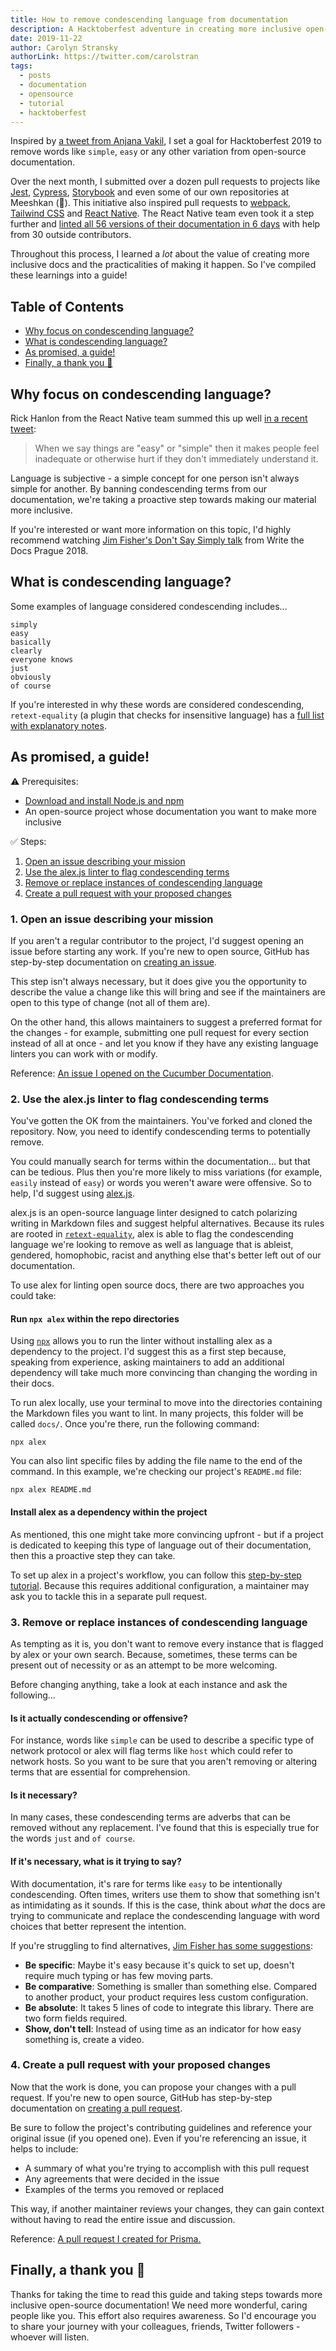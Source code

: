 ```yaml
---
title: How to remove condescending language from documentation 
description: A Hacktoberfest adventure in creating more inclusive open-source documentation.
date: 2019-11-22
author: Carolyn Stransky
authorLink: https://twitter.com/carolstran
tags:
  - posts
  - documentation
  - opensource
  - tutorial
  - hacktoberfest
---
```


Inspired by [a tweet from Anjana Vakil](https://twitter.com/AnjanaVakil/status/1177959439447576576?s=20), I set a goal for Hacktoberfest 2019 to remove words like `simple`, `easy` or any other variation from open-source documentation.

Over the next month, I submitted over a dozen pull requests to projects like [Jest](https://github.com/facebook/jest/pull/9040), [Cypress](https://github.com/cypress-io/cypress-documentation/pull/2143), [Storybook](https://github.com/storybookjs/storybook/pull/8404) and even some of our own repositories at Meeshkan (🙈). This initiative also inspired pull requests to [webpack](https://github.com/webpack/webpack.js.org/pull/3320), [Tailwind CSS](https://github.com/tailwindcss/docs/pull/301) and [React Native](https://github.com/facebook/react-native-website/pull/1337). The React Native team even took it a step further and [linted all 56 versions of their documentation in 6 days](https://github.com/facebook/react-native-website/issues/1338) with help from 30 outside contributors.

Throughout this process, I learned a _lot_ about the value of creating more inclusive docs and the practicalities of making it happen. So I've compiled these learnings into a guide!

## Table of Contents

- [Why focus on condescending language?](#why)
- [What is condescending language?](#what)
- [As promised, a guide!](#guide)
- [Finally, a thank you 🎉](#thank-you)

<a name="why"></a>
## Why focus on condescending language?

Rick Hanlon from the React Native team summed this up well [in a recent tweet](https://twitter.com/rickhanlonii/status/1183815123334512640?s=20):

> When we say things are "easy" or "simple" then it makes people feel inadequate or otherwise hurt if they don't immediately understand it.

Language is subjective - a simple concept for one person isn't always simple for another. By banning condescending terms from our documentation, we're taking a proactive step towards making our material more inclusive.

If you're interested or want more information on this topic, I'd highly recommend watching [Jim Fisher's Don't Say Simply talk](https://www.youtube.com/watch?v=gsT2BBWBVmM) from Write the Docs Prague 2018.

<a name="what"></a>
## What is condescending language?

Some examples of language considered condescending includes...

```
simply
easy
basically
clearly
everyone knows
just
obviously
of course
```

If you're interested in why these words are considered condescending, `retext-equality` (a plugin that checks for insensitive language) has a [full list with explanatory notes](https://github.com/retextjs/retext-equality/blob/master/data/en/condescending.yml).

<a name="guide"></a>
## As promised, a guide!

⚠️ Prerequisites:
- [Download and install Node.js and npm](https://docs.npmjs.com/downloading-and-installing-node-js-and-npm)
- An open-source project whose documentation you want to make more inclusive

✅ Steps:
1. [Open an issue describing your mission](#open-issues)
2. [Use the alex.js linter to flag condescending terms](#use-alex)
3. [Remove or replace instances of condescending language](#remove-or-replace)
4. [Create a pull request with your proposed changes](#create-pr)

<a name="open-issues"></a>
### 1. Open an issue describing your mission

If you aren't a regular contributor to the project, I'd suggest opening an issue before starting any work. If you're new to open source, GitHub has step-by-step documentation on [creating an issue](https://help.github.com/en/github/managing-your-work-on-github/creating-an-issue).

This step isn't always necessary, but it does give you the opportunity to describe the value a change like this will bring and see if the maintainers are open to this type of change (not all of them are). 

On the other hand, this allows maintainers to suggest a preferred format for the changes - for example, submitting one pull request for every section instead of all at once - and let you know if they have any existing language linters you can work with or modify.

Reference: [An issue I opened on the Cucumber Documentation](https://github.com/cucumber/docs.cucumber.io/issues/389).

<a name="use-alex"></a>
### 2. Use the alex.js linter to flag condescending terms 

You've gotten the OK from the maintainers. You've forked and cloned the repository. Now, you need to identify condescending terms to potentially remove.

You could manually search for terms within the documentation... but that can be tedious. Plus then you're more likely to miss variations (for example, `easily` instead of `easy`) or words you weren't aware were offensive. So to help, I'd suggest using [alex.js](https://alexjs.com/). 

alex.js is an open-source language linter designed to catch polarizing writing in Markdown files and suggest helpful alternatives. Because its rules are rooted in [`retext-equality`](https://github.com/retextjs/retext-equality/blob/master/rules.md), alex is able to flag the condescending language we're looking to remove as well as language that is ableist, gendered, homophobic, racist and anything else that's better left out of our documentation.

To use alex for linting open source docs, there are two approaches you could take:

#### Run `npx alex` within the repo directories

Using [`npx`](https://medium.com/@maybekatz/introducing-npx-an-npm-package-runner-55f7d4bd282b) allows you to run the linter without installing alex as a dependency to the project. I'd suggest this as a first step because, speaking from experience, asking maintainers to add an additional dependency will take much more convincing than changing the wording in their docs.

To run alex locally, use your terminal to move into the directories containing the Markdown files you want to lint. In many projects, this folder will be called `docs/`. Once you're there, run the following command:

```
npx alex
```

You can also lint specific files by adding the file name to the end of the command. In this example, we're checking our project's `README.md` file:

```
npx alex README.md
```

#### Install alex as a dependency within the project

As mentioned, this one might take more convincing upfront - but if a project is dedicated to keeping this type of language out of their documentation, then this a proactive step they can take.

To set up alex in a project's workflow, you can follow this [step-by-step tutorial](https://dev.to/unmock/setting-up-the-alex-js-language-linter-in-your-project-3bpl). Because this requires additional configuration, a maintainer may ask you to tackle this in a separate pull request.

<a name="remove-or-replace"></a>
### 3. Remove or replace instances of condescending language

As tempting as it is, you don't want to remove every instance that is flagged by alex or your own search. Because, sometimes, these terms can be present out of necessity or as an attempt to be more welcoming.

Before changing anything, take a look at each instance and ask the following...

#### Is it actually condescending or offensive?

For instance, words like `simple` can be used to describe a specific type of network protocol or alex will flag terms like `host` which could refer to network hosts. So you want to be sure that you aren't removing or altering terms that are essential for comprehension.

#### Is it necessary?

In many cases, these condescending terms are adverbs that can be removed without any replacement. I've found that this is especially true for the words `just` and `of course`.

#### If it's necessary, what is it trying to say?

With documentation, it's rare for terms like `easy` to be intentionally condescending. Often times, writers use them to show that something isn't as intimidating as it sounds. If this is the case, think about _what_ the docs are trying to communicate and replace the condescending language with word choices that better represent the intention.

If you're struggling to find alternatives, [Jim Fisher has some suggestions](https://youtu.be/1vvjiJFsT-Y?t=1324):

* **Be specific**: Maybe it's easy because it's quick to set up, doesn't require much typing or has few moving parts.
* **Be comparative**: Something is smaller than something else. Compared to another product, your product requires less custom configuration.
* **Be absolute**: It takes 5 lines of code to integrate this library. There are two form fields required.
* **Show, don't tell**: Instead of using time as an indicator for how easy something is, create a video.

<a name="create-pr"></a>
### 4. Create a pull request with your proposed changes

Now that the work is done, you can propose your changes with a pull request. If you're new to open source, GitHub has step-by-step documentation on [creating a pull request](https://help.github.com/en/github/collaborating-with-issues-and-pull-requests/creating-a-pull-request).

Be sure to follow the project's contributing guidelines and reference your original issue (if you opened one). Even if you're referencing an issue, it helps to include: 

* A summary of what you're trying to accomplish with this pull request
* Any agreements that were decided in the issue
* Examples of the terms you removed or replaced 

This way, if another maintainer reviews your changes, they can gain context without having to read the entire issue and discussion.

Reference: [A pull request I created for Prisma.](https://github.com/prisma/prisma2/pull/727)

<a name="thank-you"></a>
## Finally, a thank you 🎉

Thanks for taking the time to read this guide and taking steps towards more inclusive open-source documentation! We need more wonderful, caring people like you. This effort also requires awareness. So I'd encourage you to share your journey with your colleagues, friends, Twitter followers - whoever will listen. 